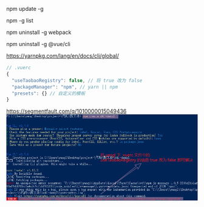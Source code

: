﻿npm update -g <package>

npm -g list

npm uninstall -g webpack

npm uninstall -g @vue/cli

https://yarnpkg.com/lang/en/docs/cli/global/

```js
// .vuerc
{
  "useTaobaoRegistry": false, // 将 true 改为 false
  "packageManager": "npm", // yarn || npm
  "presets": {} // 自定义的模板
}
```

<https://segmentfault.com/q/1010000015049436>
![](images/vue&#32;cli3&#32;初始化错误的问题.png)